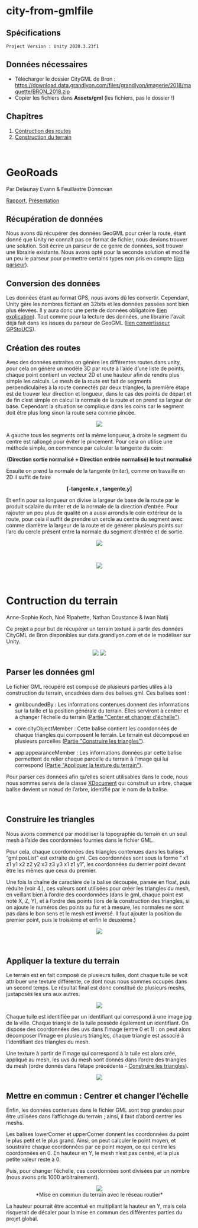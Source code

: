 # city-from-gmlfile
## Spécifications
    Project Version : Unity 2020.3.23f1
## Données nécessaires
- Télécharger le dossier CityGML de Bron : https://download.data.grandlyon.com/files/grandlyon/imagerie/2018/maquette/BRON_2018.zip
- Copier les fichiers dans **Assets/gml** (les fichiers, pas le dossier !)

## Chapitres
1. [Contruction des routes](#GeoRoads)
2. [Construction du terrain](#Contruction-du-terrain)
<br>

# GeoRoads

Par Delaunay Evann & Feuillastre Donnovan

[Rapport](https://docs.google.com/document/d/1FmAm7-7gqJv9aSPK4r23yALgCN8vLrTkClIRi87-S0E/edit?usp=sharing), [Présentation](https://docs.google.com/presentation/d/10v7n7tFI3dTT6-j4kwbwoI0YFQ5D2lqAXltg3CUg26s/edit?usp=sharing)

## Récupération de données

Nous avons dû récupérer des données GeoGML pour créer la route, étant donné que Unity ne connaît pas ce format de fichier, nous devions trouver une solution. 
Soit écrire un parseur de ce genre de données, soit trouver une librairie existante. 
Nous avons opté pour la seconde solution et modifié un peu le parseur pour permettre certains types non pris en compte ([lien parseur](https://github.com/timokorkalainen/Unity-GeoJSONObject)).

## Conversion des données

Les données étant au format GPS, nous avons dû les convertir. 
Cependant, Unity gère les nombres flottant en 32bits et les données passées sont bien plus élevées. 
Il y aura donc une perte de données obligatoire ([lien explication](https://blog.mapbox.com/wgs84-precision-in-unity-world-space-687c7d574bb3)). 
Tout comme pour la lecture des données, une librairie l'avait déjà fait dans les issues du parseur de GeoGML ([lien convertisseur](https://github.com/MichaelTaylor3D/UnityGPSConverter), [GPStoUCS](Assets/Scripts/GPSEncoder/GPSEncoder.cs#L114)).

## Création des routes

Avec des données extraites on génère les différentes routes dans unity, pour cela on génère un modèle 3D par route à l’aide d’une liste de points, chaque point contient un vecteur 2D et une hauteur afin de rendre plus simple les calculs.
Le mesh de la route est fait de segments perpendiculaires à la route connectés par deux triangles, la première étape est de trouver leur direction et longueur, dans le cas des points de départ et de fin c’est simple on calcul la normale de la route et on prend sa largeur de base. Cependant la situation se complique dans les coins car le segment doit être plus long sinon la route sera comme pincée.

<p align="center">
    <img src="Images/parralelle_droite.png">
    </img>
</p>

A gauche tous les segments ont la même longueur, à droite le segment du centre est rallongé pour éviter le pincement. Pour cela on utilise une méthode simple, on commence par calculer la tangente du coin:

<p align="center">
    <b>
        (Direction sortie normalisé + Direction entrée normalisé) le tout normalisé
    </b>
</p>

Ensuite on prend la normale de la tangente (miter), comme on travaille en 2D il suffit de faire 

<p align="center">
    <b>
        [-tangente.x , tangente.y]
    </b>
</p>

Et enfin pour sa longueur on divise la largeur de base de la route par le produit scalaire du miter et de la normale de la direction d’entrée.
Pour rajouter un peu plus de qualité on a aussi arrondis le coin extérieur de la route, pour cela il suffit de prendre un cercle au centre du segment avec comme diamètre la largeur de la route et de générer plusieurs points sur l’arc du cercle présent entre la normale du segment d’entrée et de sortie.

<p align="center">
    <img src="Images/texture_flou.png">
    </img>
</p>

<br>

<p align="center">
    <img src="Images/roadcreation_2.gif">
    </img>
</p>

<br>

# Contruction du terrain

Anne-Sophie Koch, Noé Ripahette, Nathan Coustance & Iwan Natij

Ce projet a pour but de récupérer un terrain texturé à partir des données CityGML de Bron disponibles sur data.grandlyon.com et de le modéliser sur Unity.

<p align="center">
    <img src="Images/img-terrain1.png"></img>
    <img src="Images/img-terrain2.png"></img>
</p>

## Parser les données gml

Le fichier GML récupéré est composé de plusieurs parties utiles à la construction du terrain, encadrées dans des balises gml. Ces balises sont :

- gml:boundedBy : Les informations contenues donnent des informations sur la taille et la position générale du terrain. Elles serviront à centrer et à changer l’échelle du terrain ([Partie "Center et changer d'échelle"](#mettre-en-commun--centrer-et-changer-léchelle)).

- core:cityObjectMember : Cette balise contient les coordonnées de chaque triangles qui composent le terrain. Le terrain est décomposé en plusieurs parcelles ([Partie "Construire les triangles"](#Construire-les-triangles)).

- app:appearanceMember : Les informations données par cette balise permettent de relier chaque parcelle du terrain à l’image qui lui correspond ([Partie "Appliquer la texture du terrain"](#Appliquer-la-texture-du-terrain)).

Pour parser ces données afin qu’elles soient utilisables dans le code, nous nous sommes servis de la classe [XDocument](https://docs.microsoft.com/fr-fr/dotnet/api/system.xml.linq.xdocument?view=net-6.0) qui construit un arbre, chaque balise devient un nœud de l’arbre, identifié par le nom de la balise.

<br>

## Construire les triangles

Nous avons commencé par modéliser la topographie du terrain en un seul mesh à l’aide des coordonnées fournies dans le fichier GML.

Pour cela, chaque coordonnées des triangles contenues dans les balises “gml:posList” est extraite du gml. Ces coordonnées sont sous la forme “ x1 z1 y1 x2 z2 y2 x3 z3 y3 x1 z1 y1”, les coordonnées du dernier point devant être les mêmes que ceux du premier.

Une fois la chaîne de caractère de la balise découpée, parsée en float, puis réduite (voir 4.), ces valeurs sont utilisées pour créer les triangles du mesh, en veillant bien à l’ordre des coordonnées (dans le gml, chaque point est noté X, Z, Y), et à l’ordre des points (lors de la construction des triangles, si on ajoute le numéros des points au fur et à mesure, les normales ne sont pas dans le bon sens et le mesh est inversé. Il faut ajouter la position du premier point, puis le troisième et enfin le deuxième.)

<p align="center">
    <img src="Images/img-terrain3.png"></img>
</p>

<br>

## Appliquer la texture du terrain

Le terrain est en fait composé de plusieurs tuiles, dont chaque tuile se voit attribuer une texture différente, ce dont nous nous sommes occupés dans un second temps. Le résultat final est donc constitué de plusieurs meshs, juxtaposés les uns aux autres.

<p align="center">
    <img src="Images/img-terrain4.png"></img>
</p>

Chaque tuile est identifiée par un identifiant qui correspond à une image jpg de la ville. Chaque triangle de la tuile possède également un identifiant.
On dispose des coordonnées des uvs dans l’image (entre 0 et 1) : on peut alors décomposer l’image en plusieurs triangles, chaque triangle est associé à l’identifiant des triangles du mesh.

Une texture à partir de l’image qui correspond à la tuile est alors crée, appliqué au mesh, les uvs du mesh sont donnés dans l’ordre des triangles du mesh (ordre donnés dans l’étape précédente - [Construire les triangles](#Construire-les-triangles)).

<p align="center">
    <img src="Images/img-terrain5.png"></img>
</p>

## Mettre en commun : Centrer et changer l’échelle

Enfin, les données contenues dans le fichier GML sont trop grandes pour être utilisées dans l’affichage du terrain ; ainsi, il faut d’abord centrer les meshs.

Les balises lowerCorner et upperCorner donnent les coordonnées du point le plus petit et le plus grand. Ainsi, on peut calculer le point moyen, et soustraire chaque coordonnées par ce point moyen, ce qui centre les coordonnées en 0.
En hauteur en Y, le mesh n’est pas centré, et la plus petite valeur reste à 0.

Puis, pour changer l’échelle, ces coordonnées sont divisées par un nombre (nous avons pris 1000 arbitrairement).

<p align="center">
    <img src="Images/img-terrain6.png"></img>
    <br>
*Mise en commun du terrain avec le réseau routier*
</p>

La hauteur pourrait être accentué en multipliant la hauteur en Y, mais cela risquerait de décaler pour la mise en commun des différentes parties du projet global.


